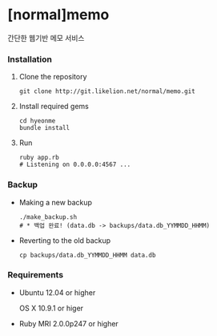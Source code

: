 [normal]memo
=====

간단한 웹기반 메모 서비스

### Installation

1.  Clone the repository

    ```
    git clone http://git.likelion.net/normal/memo.git
    ```

2.  Install required gems

    ```
    cd hyeonme
    bundle install
    ```

3.  Run

    ```
    ruby app.rb
    # Listening on 0.0.0.0:4567 ...
    ```

### Backup

*   Making a new backup
    ```
    ./make_backup.sh
    # * 백업 완료! (data.db -> backups/data.db_YYMMDD_HHMM)
    ```

*   Reverting to the old backup
    ```
    cp backups/data.db_YYMMDD_HHMM data.db
    ```

### Requirements

* Ubuntu 12.04 or higher

  OS X 10.9.1 or higer

* Ruby MRI 2.0.0p247 or higher

